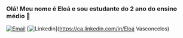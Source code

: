 ### Olá! Meu nome é Eloá e sou estudante do 2 ano do ensino médio  👋

[![Email](https://img.shields.io/badge/Gmail-D14836?style=for-the-badge&logo=gmail&logoColor=white)](https://eloavasconcelos.09.vm@gmail.com)
[![Linkedin](https://img.shields.io/badge/LinkedIn-0077B5?style=for-the-badge&logo=linkedin&logoColor=white)](https://ca.linkedin.com/in/Eloá Vasconcelos)
